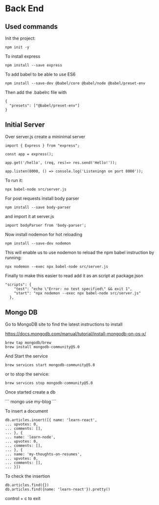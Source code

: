 # Back End

## Used commands

Init the project:

```
npm init -y
```

To install express

```
npm install --save express
````

To add babel to be able to use ES6

```
npm install --save-dev @babel/core @babel/node @babel/preset-env
```

Then add the .babelrc file with

```
{
  "presets": ["@babel/preset-env"]
}
```

## Initial Server

Over server.js create a mininimal server

```
import { Express } from "express";

const app = express();

app.get('/hello', (req, res)=> res.send('Hello!'));

app.listen(8000, () => console.log('Listeningn on port 8000'));
```

To run it:

```
npx babel-node src/server.js
```

For post requests install body parser

```
npm install --save body-parser
```

and import it at server.js

```
import bodyParser from 'body-parser';
```

Now install nodemon for hot reloading

```
npm install --save-dev nodemon
```

This will enable us to use nodemon to reload the npm babel instruction by running:

```
npx nodemon --exec npx babel-node src/server.js 
```

Finally to make this easier to read add it as an script at package.json

```
"scripts": {
    "test": "echo \"Error: no test specified\" && exit 1",
    "start": "npx nodemon --exec npx babel-node src/server.js"  
  },
```

## Mongo DB

Go to MongoDB site to find the latest instructions to install

https://docs.mongodb.com/manual/tutorial/install-mongodb-on-os-x/

```
brew tap mongodb/brew
brew install mongodb-community@5.0
```

And Start the service

```
brew services start mongodb-community@5.0
```

or to stop the service:

```
brew services stop mongodb-community@5.0
```

Once started create a db

´´´
mongo
use my-blog
´´´

To insert a document

```
db.articles.insert([{ name: 'learn-react', 
... upvotes: 0,
... comments: [],
... }, {
... name: 'learn-node',
... upvotes: 0,
... comments: [],
... }, {
... name: 'my-thoughts-on-resumes',
... upvotes: 0,
... comments: [],
... }])
```

To check the insertion

```
db.articles.find({})
db.articles.find({name: 'learn-react'}).pretty()
```

control + c to exit

